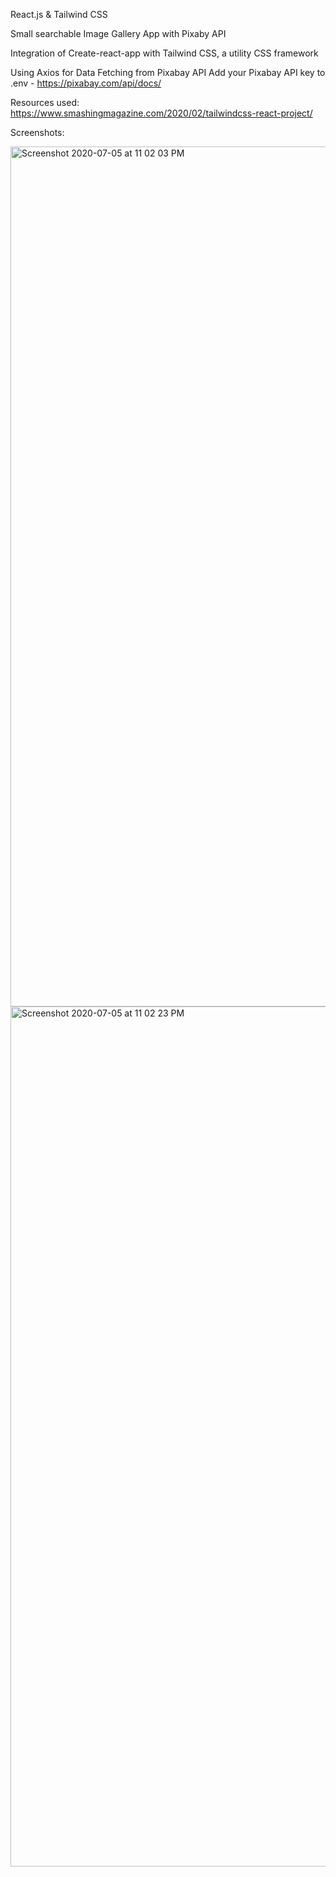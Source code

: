 React.js & Tailwind CSS

Small searchable Image Gallery App with Pixaby API

Integration of Create-react-app with Tailwind CSS, a utility CSS framework

Using Axios for Data Fetching from Pixabay API
Add your Pixabay API key to .env - https://pixabay.com/api/docs/

Resources used: 
https://www.smashingmagazine.com/2020/02/tailwindcss-react-project/


Screenshots:

<img width="1376" alt="Screenshot 2020-07-05 at 11 02 03 PM" src="https://user-images.githubusercontent.com/14303203/86538575-68663000-bf14-11ea-8ca3-70e8b66a0ed9.png">

<img width="1376" alt="Screenshot 2020-07-05 at 11 02 23 PM" src="https://user-images.githubusercontent.com/14303203/86538564-4f5d7f00-bf14-11ea-9f73-e78814363c31.png">







